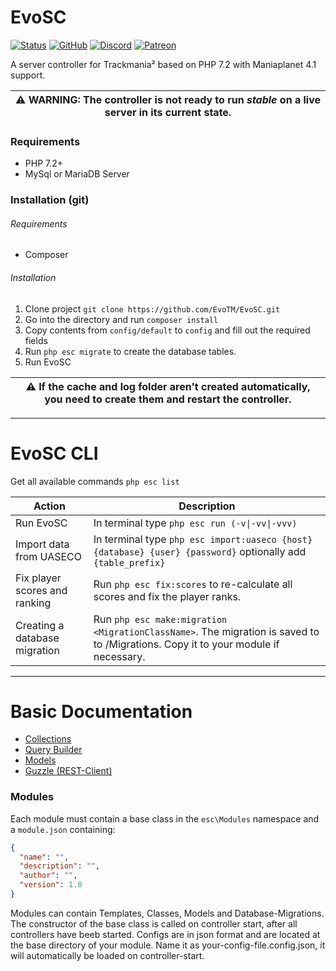 # EvoSC

[![Status](https://img.shields.io/badge/STATUS-Unstable-red.svg?style=for-the-badge&link=http://google.com/)](https://github.com/EvoTM/EvoSC/)
[![GitHub](https://img.shields.io/github/license/EvoTM/EvoSC.svg?style=for-the-badge)](https://github.com/EvoTM/EvoSC/blob/master/LICENSE.md)
[![Discord](https://img.shields.io/discord/384138149686935562.svg?color=7289DA&label=DISCORD&style=for-the-badge&logo=discord)](https://discord.gg/4PKKesS)
[![Patreon](https://img.shields.io/endpoint.svg?url=https%3A%2F%2Fshieldsio-patreon.herokuapp.com%2Fevotm&style=for-the-badge)](https://www.patreon.com/evotm)

A server controller for Trackmania² based on PHP 7.2 with Maniaplanet 4.1 support.

| ⚠ WARNING: The controller is not ready to run _stable_ on a live server in its current state. |
| --- |

### Requirements
* PHP 7.2+
* MySql or MariaDB Server

### Installation (git)
###### Requirements
* Composer
###### Installation
1. Clone project `git clone https://github.com/EvoTM/EvoSC.git`
2. Go into the directory and run `composer install`
3. Copy contents from `config/default` to `config` and fill out the required fields
4. Run `php esc migrate` to create the database tables.
5. Run EvoSC

| ⚠ If the cache and log folder aren't created automatically, you need to create them and restart the controller. |
| --- |

___

# EvoSC CLI

Get all available commands `php esc list`

| Action | Description |
| --------- | -------------------------------------------- |
| Run EvoSC | In terminal type `php esc run (-v\|-vv\|-vvv)` |
| Import data from UASECO | In terminal type `php esc import:uaseco {host} {database} {user} {password}` optionally add `{table_prefix}` |
| Fix player scores and ranking | Run `php esc fix:scores` to re-calculate all scores and fix the player ranks. |
| Creating a database migration | Run `php esc make:migration <MigrationClassName>`. The migration is saved to to /Migrations. Copy it to your module if necessary. |

___

# Basic Documentation
* [Collections](https://laravel.com/docs/5.8/collections)
* [Query Builder](https://laravel.com/docs/5.8/queries)
* [Models](https://laravel.com/docs/5.7/eloquent-relationships)
* [Guzzle (REST-Client)](http://docs.guzzlephp.org/en/stable/)

### Modules
Each module must contain a base class in the `esc\Modules` namespace and a `module.json` containing:
```json
{
  "name": "",
  "description": "",
  "author": "",
  "version": 1.0
}
```
Modules can contain Templates, Classes, Models and Database-Migrations. The constructor of the base class is called on controller start, after all controllers have beeb started.
Configs are in json format and are located at the base directory of your module. Name it as your-config-file.config.json, it will automatically be loaded on controller-start.
